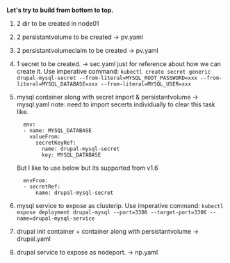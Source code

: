 **Let's try to build from bottom to top.**

1. 2 dir to be created in node01
2. 2 persistantvolume to be created -> pv.yaml
3. 2 persistantvolumeclaim to be created -> pv.yaml
4. 1 secret to be created. -> sec.yaml just for reference about how we can create it.
   Use imperative command: `kubectl create secret generic drupal-mysql-secret --from-literal=MYSQL_ROOT_PASSWORD=xxx --from-literal=MYSQL_DATABASE=xxx --from-literal=MYSQL_USER=xxx`
5. mysql container along with secret import & persistantvolume -> mysql.yaml
   note: 
   need to import secerts individually to clear this task like.
 
         env:
         - name: MYSQL_DATABASE
           valueFrom:
             secretKeyRef:
               name: drupal-mysql-secret
               key: MYSQL_DATABASE
              
   But I like to use below but its supported from v1.6
       
         envFrom:
         - secretRef:
             name: drupal-mysql-secret
 
6. mysql service to expose as clusterip.
   Use imperative command: `kubectl expose deployment drupal-mysql --port=3306 --target-port=3306 --name=drupal-mysql-service`
   
7. drupal init container + container along with persistantvolume -> drupal.yaml
8. drupal service to expose as nodeport. -> np.yaml
 
   
